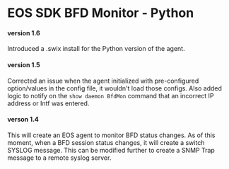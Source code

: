 # EOS SDK BFD Monitor - Python
#### version 1.6
Introduced a .swix install for the Python version of the agent.

#### version 1.5
Corrected an issue when the agent initialized with pre-configured option/values in the config file, it wouldn't load those configs.  Also added logic to notify on the `show daemon BfdMon` command that an incorrect IP address or Intf was entered.

#### verson 1.4
This will create an EOS agent to monitor BFD status changes.  As of this moment, when a BFD session status changes, it will create a switch SYSLOG message.  This can be modified further to create a SNMP Trap message to a remote syslog server.
